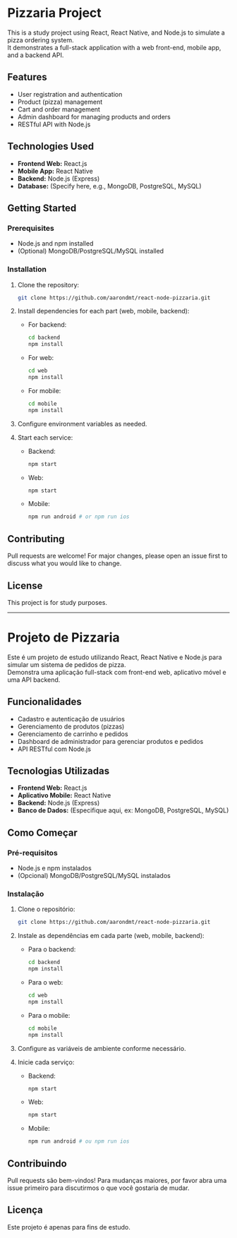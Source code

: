 # Pizzaria Project

This is a study project using React, React Native, and Node.js to simulate a pizza ordering system.  
It demonstrates a full-stack application with a web front-end, mobile app, and a backend API.

## Features

- User registration and authentication
- Product (pizza) management
- Cart and order management
- Admin dashboard for managing products and orders
- RESTful API with Node.js

## Technologies Used

- **Frontend Web:** React.js
- **Mobile App:** React Native
- **Backend:** Node.js (Express)
- **Database:** (Specify here, e.g., MongoDB, PostgreSQL, MySQL)

## Getting Started

### Prerequisites

- Node.js and npm installed
- (Optional) MongoDB/PostgreSQL/MySQL installed

### Installation

1. Clone the repository:
    ```bash
    git clone https://github.com/aarondmt/react-node-pizzaria.git
    ```

2. Install dependencies for each part (web, mobile, backend):

    - For backend:
        ```bash
        cd backend
        npm install
        ```

    - For web:
        ```bash
        cd web
        npm install
        ```

    - For mobile:
        ```bash
        cd mobile
        npm install
        ```

3. Configure environment variables as needed.

4. Start each service:
    - Backend:
        ```bash
        npm start
        ```
    - Web:
        ```bash
        npm start
        ```
    - Mobile:
        ```bash
        npm run android # or npm run ios
        ```

## Contributing

Pull requests are welcome! For major changes, please open an issue first to discuss what you would like to change.

## License

This project is for study purposes.

---

# Projeto de Pizzaria

Este é um projeto de estudo utilizando React, React Native e Node.js para simular um sistema de pedidos de pizza.  
Demonstra uma aplicação full-stack com front-end web, aplicativo móvel e uma API backend.

## Funcionalidades

- Cadastro e autenticação de usuários
- Gerenciamento de produtos (pizzas)
- Gerenciamento de carrinho e pedidos
- Dashboard de administrador para gerenciar produtos e pedidos
- API RESTful com Node.js

## Tecnologias Utilizadas

- **Frontend Web:** React.js
- **Aplicativo Mobile:** React Native
- **Backend:** Node.js (Express)
- **Banco de Dados:** (Especifique aqui, ex: MongoDB, PostgreSQL, MySQL)

## Como Começar

### Pré-requisitos

- Node.js e npm instalados
- (Opcional) MongoDB/PostgreSQL/MySQL instalados

### Instalação

1. Clone o repositório:
    ```bash
    git clone https://github.com/aarondmt/react-node-pizzaria.git
    ```

2. Instale as dependências em cada parte (web, mobile, backend):

    - Para o backend:
        ```bash
        cd backend
        npm install
        ```

    - Para o web:
        ```bash
        cd web
        npm install
        ```

    - Para o mobile:
        ```bash
        cd mobile
        npm install
        ```

3. Configure as variáveis de ambiente conforme necessário.

4. Inicie cada serviço:
    - Backend:
        ```bash
        npm start
        ```
    - Web:
        ```bash
        npm start
        ```
    - Mobile:
        ```bash
        npm run android # ou npm run ios
        ```

## Contribuindo

Pull requests são bem-vindos! Para mudanças maiores, por favor abra uma issue primeiro para discutirmos o que você gostaria de mudar.

## Licença

Este projeto é apenas para fins de estudo.
